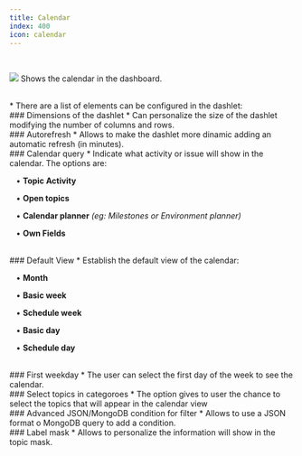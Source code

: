 ```yaml
---
title: Calendar
index: 400
icon: calendar
---
```


    
<br />

<img src="/static/images/icons/calendar.png" /> Shows the calendar in the dashboard.

<br />
* There are a list of elements can be configured in the dashlet:

<br />
### Dimensions of the dashlet
* Can personalize the size of the dashlet modifying the number of columns and rows.

<br />
### Autorefresh
* Allows to make the dashlet more dinamic adding an automatic refresh (in minutes).

<br />
### Calendar query
* Indicate what activity or issue will show in the calendar. The options are: <br />


&nbsp; &nbsp;• **Topic Activity** <br />

&nbsp; &nbsp;• **Open topics** <br />

&nbsp; &nbsp;• **Calendar planner** *(eg: Milestones or Environment planner)* <br />

&nbsp; &nbsp;• **Own Fields** 

<br />
### Default View
* Establish the default view of the calendar: <br />


&nbsp; &nbsp;• **Month** <br />

&nbsp; &nbsp;• **Basic week** <br />

&nbsp; &nbsp;• **Schedule week** <br />

&nbsp; &nbsp;• **Basic day** <br />

&nbsp; &nbsp;• **Schedule day** 

<br />
### First weekday
* The user can select the first day of the week to see the calendar.

<br />
### Select topics in categoroes
* The option gives to user the chance to select the topics that will appear in the calendar view

<br />
### Advanced JSON/MongoDB condition for filter
* Allows to use a JSON format o MongoDB query to add a condition. 


<br />
### Label mask
* Allows to personalize the information will show in the topic mask.
